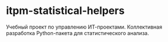 # itpm-statistical-helpers
Учебный проект по управлению ИТ-проектами. Коллективная разработка Python-пакета для статистического анализа.
